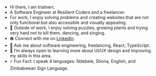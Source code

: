 


- Hi there, I am trialnerr,
- A Software Engineer at Resilient Coders and a freelancer.
- For work, I enjoy solving problems and creating websites that are not only functional but also accessible and visually appealing.
- 🌱 Outside of work, I enjoy solving puzzles, growing plants and trying very hard not to kill them, dancing, and singing. 
- ☎️ Connect with me on <a href="https://www.linkedin.com/in/bongi-sibanda">LinkedIn</a>.
- 💬 Ask me about software engineering, freelancing, React, TypeScript. 
- 🧐 I’m always open to learning more about UI/UX design and improving my skills in this area.
- ⚡ Fun Fact: I speak 4 languages: Ndebele, Shona, English, and Zimbabwean Sign Language.





